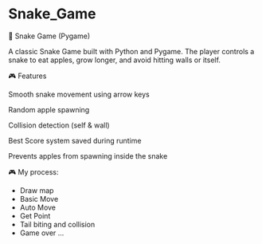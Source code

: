 # Snake_Game
🐍 Snake Game (Pygame)

A classic Snake Game built with Python and Pygame.
The player controls a snake to eat apples, grow longer, and avoid hitting walls or itself.

🎮 Features

Smooth snake movement using arrow keys

Random apple spawning

Collision detection (self & wall)

Best Score system saved during runtime

Prevents apples from spawning inside the snake

🎮 My process:
- Draw map
- Basic Move
- Auto Move
- Get Point
- Tail biting and collision
- Game over
  ...
